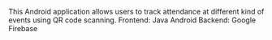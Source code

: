 This Android application allows users to track attendance at different kind of events using QR code scanning.
Frontend: Java Android
Backend: Google Firebase
